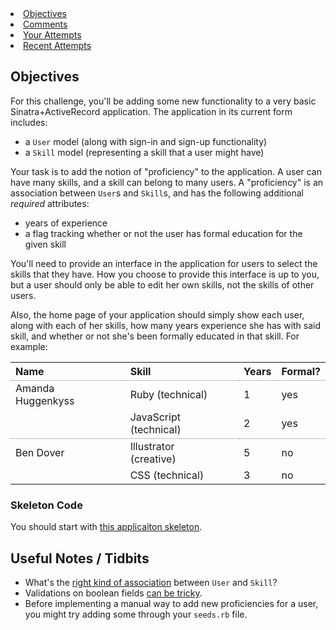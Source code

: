 <li class='active'><a data-toggle='tab' href='#objectives'>
Objectives
</a></li>
<li><a data-toggle='tab' href='#comments'>
Comments
</a></li>
<li><a data-toggle='tab' href='#our_attempts'>
Your Attempts
</a></li>
<li><a data-toggle='tab' href='#all_attempts'>
Recent Attempts
</a></li>
</ul>
<div class='tab-content'>
<div class='tab-pane active' id='objectives'>
<h2 id="toc_0">Objectives</h2>

<p>For this challenge, you&#39;ll be adding some new functionality to a very basic Sinatra+ActiveRecord application. The application in its current form includes:</p>

<ul>
<li>a <code>User</code> model (along with sign-in and sign-up functionality)</li>
<li>a <code>Skill</code> model (representing a skill that a user might have)</li>
</ul>

<p>Your task is to add the notion of &quot;proficiency&quot; to the application. A user can have many skills, and a skill can belong to many users. A &quot;proficiency&quot; is an association between <code>User</code>s and <code>Skill</code>s, and has the following additional <em>required</em> attributes:</p>

<ul>
<li>years of experience</li>
<li>a flag tracking whether or not the user has formal education for the given skill</li>
</ul>

<p>You&#39;ll need to provide an interface in the application for users to select the skills that they have. How you choose to provide this interface is up to you, but a user should only be able to edit her own skills, not the skills of other users.</p>

<p>Also, the home page of your application should simply show each user, along with each of her skills, how many years experience she has with said skill, and whether or not she&#39;s been formally educated in that skill. For example:</p>

<style>
tr.new-user {
  border-top: 1px dotted grey;
}
th {
  text-align: left;
}
td {
  padding-right: 40px;
}
</style>

<table>
  <tr>
    <th>Name</th><th>Skill</th><th>Years</th><th>Formal?</th>
  </tr>
  <tr class="new-user">
    <td>Amanda Huggenkyss</td><td>Ruby (technical)</td><td>1</td><td>yes</td>
  </tr>
  <tr>
    <td></td><td>JavaScript (technical)</td><td>2</td><td>yes</td>
  </tr>
  <tr class="new-user">
    <td>Ben Dover</td><td>Illustrator (creative)</td><td>5</td><td>no</td>
  </tr>
  <tr>
    <td></td><td>CSS (technical)</td><td>3</td><td>no</td>
  </tr>
</table>

<h3 id="toc_1">Skeleton Code</h3>

<p>You should start with <a href="http://cl.ly/0v0G1I273W3o">this applicaiton skeleton</a>.</p>

<h2 id="toc_2">Useful Notes / Tidbits</h2>

<ul>
<li>What&#39;s the <a href="http://guides.rubyonrails.org/association_basics.html#the-has_many-through-association">right kind of association</a> between <code>User</code> and <code>Skill</code>?</li>
<li>Validations on boolean fields <a href="http://stackoverflow.com/questions/10506575/rails-database-defaults-and-model-validation-for-boolean-fields">can be tricky</a>.</li>
<li>Before implementing a manual way to add new proficiencies for a user, you might try adding some through your <code>seeds.rb</code> file.</li>
</ul>
